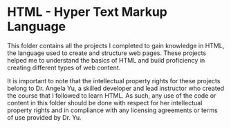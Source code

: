 # HTML - Hyper Text Markup Language

This folder contains all the projects I completed to gain knowledge in HTML, the language used to create and structure web pages. These projects helped me to understand the basics of HTML and build proficiency in creating different types of web content.

It is important to note that the intellectual property rights for these projects belong to Dr. Angela Yu, a skilled developer and lead instructor who created the course that I followed to learn HTML. As such, any use of the code or content in this folder should be done with respect for her intellectual property rights and in compliance with any licensing agreements or terms of use provided by Dr. Yu.

